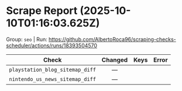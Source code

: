 # Scrape Report (2025-10-10T01:16:03.625Z)

Group: `seo`  |  Run: https://github.com/AlbertoRoca96/scraping-checks-scheduler/actions/runs/18393504570

| Check | Changed | Keys | Error |
|---|:---:|:--|:--|
| `playstation_blog_sitemap_diff` | — |  |  |
| `nintendo_us_news_sitemap_diff` | — |  |  |
